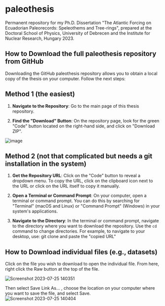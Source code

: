 # paleothesis
Permanent repository for my Ph.D. Dissertation "The Atlantic Forcing on Ecuadorian Paleorecords: Speleothems and Tree-rings", prepared at the Doctoral School of Physics, University of Debrecen and the Institute for Nuclear Research, Hungary 2023. 

## How to Download the full paleothesis repository from GitHub

Downloading the GitHub paleothesis repository allows you to obtain a local copy of the thesis on your computer. Follow the next steps:

## Method 1 (the easiest)

1. **Navigate to the Repository**: Go to the main page of this thesis repository.

2. **Find the "Download" Button**: On the repository page, look for the green "Code" button located on the right-hand side, and click on "Download ZIP".

![image](https://github.com/vargasdanny/paleothesis/assets/52888912/1ee1a41d-5a6d-4683-b06a-3e2625e9ba46)

## Method 2 (not that complicated but needs a git installation in the system)
1. **Get the Repository URL**: Click on the "Code" button to reveal a dropdown menu. To copy the URL, click on the clipboard icon next to the URL or click on the URL itself to copy it manually.

2. **Open a Terminal or Command Prompt**: On your computer, open a terminal or command prompt. You can do this by searching for "Terminal" (macOS and Linux) or "Command Prompt" (Windows) in your system's applications.

3. **Navigate to the Directory**: In the terminal or command prompt, navigate to the directory where you want to download the repository. Use the `cd` command to change directories. For example, to navigate to your desktop, use: git clone and paste the "copied URL"

## How to Download individual files (e.g., datasets)

Click on the file you wish to download to open the individual file. From here, right click the Raw button at the top of the file. 

![Screenshot 2023-07-25 140351](https://github.com/vargasdanny/paleothesis/assets/52888912/5b2a31b1-24d2-486d-b832-ab4d845bc953)

Then select Save Link As… , choose the location on your computer where you want to save the file, and select Save.
![Screenshot 2023-07-25 140404](https://github.com/vargasdanny/paleothesis/assets/52888912/88e6ca24-f6e1-43dd-a0b8-296cca1414c0)

